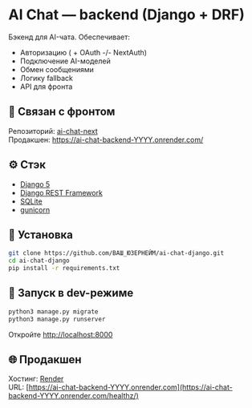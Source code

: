 # AI Chat — backend (Django + DRF)

Бэкенд для AI-чата. Обеспечивает:

- Авторизацию ( + OAuth -/- NextAuth)
- Подключение AI-моделей
- Обмен сообщениями
- Логику fallback
- API для фронта

## 🔗 Связан с фронтом

Репозиторий: [ai-chat-next](https://github.com/ВАШ_ЮЗЕРНЕЙМ/ai-chat-next)  
Продакшен: https://ai-chat-backend-YYYY.onrender.com/

## ⚙️ Стэк

- [Django 5](https://www.djangoproject.com/)
- [Django REST Framework](https://www.django-rest-framework.org/)
- [SQLite](https://www.sqlite.org/index.html)
- [gunicorn](https://gunicorn.org/)

## 🚀 Установка

```bash
git clone https://github.com/ВАШ_ЮЗЕРНЕЙМ/ai-chat-django.git
cd ai-chat-django
pip install -r requirements.txt
```

## 🧪 Запуск в dev-режиме

```bash
python3 manage.py migrate
python3 manage.py runserver
```

Откройте [http://localhost:8000](http://localhost:8000)

## 🌐 Продакшен

Хостинг: [Render](https://render.com)  
URL: [https://ai-chat-backend-YYYY.onrender.com](https://ai-chat-backend-YYYY.onrender.com/healthz/)

